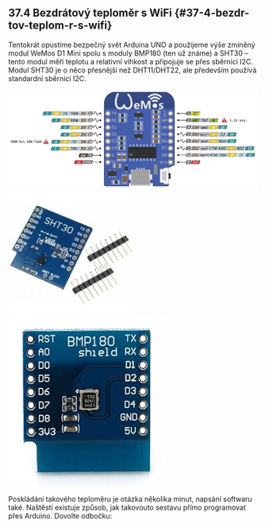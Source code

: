 ## 37.4 Bezdrátový teploměr s WiFi {#37-4-bezdr-tov-teplom-r-s-wifi}

Tentokrát opustíme bezpečný svět Arduina UNO a použijeme výše zmíněný modul WeMos D1 Mini spolu s moduly BMP180 (ten už známe) a SHT30 – tento modul měří teplotu a relativní vlhkost a připojuje se přes sběrnici I2C. Modul SHT30 je o něco přesnější než DHT11/DHT22, ale především používá standardní sběrnici I2C.

![402-1.jpeg](../images/00209.jpeg)![402-2.jpeg](../images/00134.jpeg)![402-3.jpeg](../images/00200.jpeg)

Poskládání takového teploměru je otázka několika minut, napsání softwaru také. Naštěstí existuje způsob, jak takovouto sestavu přímo programovat přes Arduino. Dovolte odbočku:
